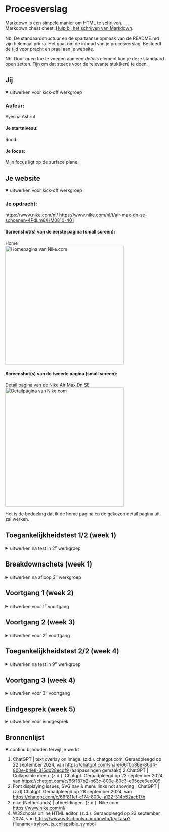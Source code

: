 # Procesverslag
Markdown is een simpele manier om HTML te schrijven.  
Markdown cheat cheet: [Hulp bij het schrijven van Markdown](https://github.com/adam-p/markdown-here/wiki/Markdown-Cheatsheet).

Nb. De standaardstructuur en de spartaanse opmaak van de README.md zijn helemaal prima. Het gaat om de inhoud van je procesverslag. Besteedt de tijd voor pracht en praal aan je website.

Nb. Door *open* toe te voegen aan een *details* element kun je deze standaard open zetten. Fijn om dat steeds voor de relevante stuk(ken) te doen.





## Jij

<details open>
  <summary>uitwerken voor kick-off werkgroep</summary>

  ### Auteur:
  Ayesha Ashruf

  #### Je startniveau:
  Rood.

  #### Je focus:
  Mijn focus ligt op de surface plane.
 
</details>





## Je website

<details open>
  <summary>uitwerken voor kick-off werkgroep</summary>

  ### Je opdracht:
  <a>https://www.nike.com/nl/</a>
  <a>https://www.nike.com/nl/t/air-max-dn-se-schoenen-4PdLm8/HM0810-401</a>

  #### Screenshot(s) van de eerste pagina (small screen): 
  Home <br>
  <img src="readme-images/home.JPG" width="375px" alt="Homepagina van Nike.com">

  #### Screenshot(s) van de tweede pagina (small screen):
  Detail pagina van de Nike Air Max Dn SE <br>
  <img src="readme-images/detail.JPG" width="375px" alt="Detailpagina van Nike.com">
 
</details>
Het is de bedoeling dat ik de home pagina en de gekozen detail pagina uit zal werken.


## Toegankelijkheidstest 1/2 (week 1)

<details>
  <summary>uitwerken na test in 2<sup>e</sup> werkgroep</summary>

  ### Bevindingen
  Lijst met je bevindingen die in de test naar voren kwamen:

  Tijdens de werkgroep van donderdag 5 september heb ik de nike website getest     met de voice over      functie van macOS hieruit zijn de volgende bevindingen         uitgekomen:  

Voice over slaat veel dingen over. De voice over benoemt de header, zoekbalk     etc. Verder verteld de voice over dat er een filmpje wordt afgespeeld (dat tevens ook de hero is van de pagina) en dat het filmpje zich in een groep bevindt en dat je een bepaalde shortcut moet invoeren wil je het filmpje kunnen bedienen; pauzeren, dempen, verder skippen etc. Wanneer je je buiten de groep bevindt skipt de voice over meteen door naar de eerst volgende product card rij, oftewel de articles. De hero die volgt na de main hero wordt volledig over geslagen. Na het benoemen van de eerste product card rij of articles, skipt de voice over meteen door naar de footer. 

Na deze bevindingen heb ik de WCAG checklist getest, echter zijn de resultaten niet vergelijkbaar met de slechte accesibility van de voice over test. Mijn resultaten zijn meer ja dan nee en ook die van mijn 2e test persoon.

Daardoor heb ik besloten om verder onderzoek te doen over hoe accessible de nike website werkelijk is. 

Het had werkelijk 1 google search nodig en de artikelen over Nike.com kwamen al naar boven.
Nike heeft dus blijkbaar een zeer slechte interface als het gaat over accessibility. Lees hieronder waarom: <a> https://silktide.com/blog/nike-faces-web-accessibility-lawsuit/"</a>

Ik kan hieruit concluderen dat de website van nike nog erg veel werk te verrichten heeft.   

</details>



## Breakdownschets (week 1)

<details>
  <summary>uitwerken na afloop 3<sup>e</sup> werkgroep</summary>

  ### de hele pagina: 
  <img src="readme-images/breakdown-1.png" width="375px" alt="breakdown van de hele pagina">

  ### dynamisch deel (bijv menu): 
  <img src="readme-images/breakdown-2.png" width="375px" alt="breakdown van een dynamisch deel">


</details>





## Voortgang 1 (week 2)

<details>
  <summary>uitwerken voor 1<sup>e</sup> voortgang</summary>

  ### Stand van zaken
  hier dit ging goed & dit was lastig (neem ook screenshots op van delen van je website en code)


  ### Agenda voor meeting
  samen met je groepje opstellen

  nvt.

 

  ### Verslag van meeting
   Om eerlijk te zijn hebben mijn groepje en ik geen agenda opgesteld betreft de eerste voortgang. We hebben tijdens de meeting    wel met elkaar overlegd over hamburger menu's en layouts. Verder hebben de studentassistenten goed advies en feedback kunnen    geven.


  - We hebben gevraagd of je echt gebruik moet maken van javascript en het antwoord was ja.

Mijn voortgang voor de website zag er toen zo uit: <br>
<img src="readme-images/voortgang-1-1.png" width="375px" alt="home pagina Nike.com"><br>
en toen zo: <br>
<img src="readme-images/voortgang-1.png" width="375px" alt="home pagina Nike.com">

    

</details>





## Voortgang 2 (week 3)

<details>
  <summary>uitwerken voor 2<sup>e</sup> voortgang</summary>

  ### Stand van zaken
  
Thuis heb ik wel in een tempo doorgewerkt. Ik heb een eigen font ingeladen die ik persoonlijk al in bezit heb genaamd Futura. Nike gebruikt voor de headings Futura maar dan een speciale variant alleen voor hen. Daarnaasr gebruiken zij HelveticaNow voor de rest. Nu is het zo dat ik Helvetica en Helvetica Neue in mijn bezit heb. Ik heb daarom ook (net als hoe ik Futura heb ingeladen) ook geprobeerd om Helvetica in te laden. 

Helaas is niet niet gelukt. Ik weet toevallig dat je bepaalde fonts die je lokaal vanaf een eigen server of pc/laptop etc wilt inladen het soms niet lukt omdat het niet een "web safe font" is. Dit was dus zo een geval. 

Net als hoe ik mijn Futura bestand heb omgezet in een @font-face kit heb ik dat ook gedaan voor Helvetica. Dit lukte echter niet omdat het Helvetica bestand een .ttc bestand is. Futura heb ik wel kunnen omzetten in .otf, .woff en .woff2.

Dit heb ik gedaan met een tool genaamd web font generator van Font Squirrel.
<a>https://www.fontsquirrel.com/tools/webfont-generator</a>

De voortgang ziet voor deze week zo uit: <br>
<img src="readme-images/voortgang-2.png" width="375px" alt="home pagina Nike.com"> <br>

Zoals je kan zien, werkt de hero foto niet helemaal als ik zou willen. De bedoeling is namelijk dat de tekst op de foto komt en de foto zich uitrekt over de volledigheid van de div.

Voor nu is het denk ik belangrijk dat ik verder ga met de layout zodat ik later kan focussen op het fixen van de hero. Ik ben er later achter gekomen dat het eigenlijk geen hero is maar een product card, maar omdat het aan het begin van de pagina is gepositioneerd dient het ook als een hero.



  ### Agenda voor meeting
  samen met je groepje opstellen

  nvt.


  ### Verslag van meeting

  Helaas kon ik niet aanwezig zijn voor de 2e voortgang wegens gezondheids redenen. 

</details>





## Toegankelijkheidstest 2/2 (week 4)

<details>
  <summary>uitwerken na test in 9<sup>e</sup> werkgroep</summary>

  ### Bevindingen
 In de toegankelijkheids test voor mijn eigen website is het volgende naar boven gekomen:

 Ik ervaar dat ik de website beter kan navigeren met de voice over functie dan op de officiele nike website.
 Het is overzichtelijker en makkelijker te volgen, vooral als een persoon die dit helemaal niekt nodig heeft. 
 <img src="readme-images/detail-page.png" width="375px" alt="uitomst opdracht 1"> <br>
 
 

</details>





## Voortgang 3 (week 4)

<details>
  <summary>uitwerken voor 3<sup>e</sup> voortgang</summary>

  ### Stand van zaken
  Bij de laatste voortgang heb ik met Danny gekeken naar de SVG's van Nike en hoe ik die kan toepassen op mijn eigen site en hoe ik die kan opslaan. Een van de student assistentes heeft ook geprobeerd om te helpen maar met Danny kwam ik er al snel uit. 



  ### Verslag van meeting
  hier na afloop snel de uitkomsten van de meeting vastleggen

  - Danny vermelde dat ik nog best veel werk te doen heb maar door de omstandigheden waar ik me in bevond zei hij dat ik alleen moet doen wat ik kan.
  - Verder zag het er allemaal prima uit.


zelf heb ik veel gedaan in deze week; Ik heb voor de home page nog wat extra dingetjes moeten doen zoals een collapsible menu maken voor in de footer. Daarnaast ben ik begonnen aan de 2e pagina. Wat aan de late kant maar alas. Het gaat erom dat ik zo goed mogelijk de opdracht kan afronden. 




</details>





## Eindgesprek (week 5)

<details>
  <summary>uitwerken voor eindgesprek</summary>

  ### Je uitkomst - karakteristiek screenshots:
  <img src="readme-images/detail-page.png" width="375px" alt="uitomst opdracht 1"> <br>
  voor de detail pagina zijn er veel dingen gelukt maar ook een aantal dingen niet. Zo heb ik bijvoorbeeld niet de pijltjes die nike heeft niet kunnen implementeren en is het toevoegen van de pijltjes onderaan de collapsible niet gelukt. Ook is het niet gelukt om de tekst in de cards onderaan de index te krijgen voor de memberships.




  
   <img src="readme-images/home-page.png" width="375px" alt="uitomst opdracht 1"><br>
    <img src="readme-images/detail-page.png" width="375px" alt="top"><br>
   <img src="readme-images/side-menu.png" width="375px" alt="top"><br>
   
   
   
  


  ### Dit ging goed/Heb ik geleerd: 
  Korte omschrijving met plaatjes

  Met het overal plaatje ben ik zeer tevreden over hoe alles eruit is komen te zien.

  <img src="readme-images/detail-page.png" width="375px" alt="top">
   <img src="readme-images/side-menu.png" width="375px" alt="top">


  ### Dit was lastig/Is niet gelukt:
  Korte omschrijving met plaatjes

  <img src="readme-images/pijl menu.png" width="375px" alt="bummer">
   <img src="readme-images/pijl path.png" width="375px" alt="bummer">
    <img src="readme-images/pijl.png" width="375px" alt="bummer">
  <img src="readme-images/fontface.png" width="375px" alt="bummer">
  <img src="readme-images/menu knoppen.png" width="375px" alt="bummer">
  <img src="readme-images/niet-goed-pijl.png" width="375px" alt="bummer">
  <img src="readme-images/niet-goed-tekst.png" width="375px" alt="bummer">
</details>





## Bronnenlijst

<details open>
  <summary>continu bijhouden terwijl je werkt</summary>

  1. ChatGPT | text overlay on image. (z.d.). chatgpt.com. Geraadpleegd op 22 september 2024, van https://chatgpt.com/share/66f0b86e-86d4-800e-b4e8-315dd28ecdf9 (aanpassingen gemaakt)
  2.ChatGPT | Collapsible menu. (z.d.). Chatgpt. Geraadpleegd op 23 september 2024, van https://chatgpt.com/c/66f187b2-b63c-800e-80c3-e95cce6ee009
  3. Font displaying issues, SVG nav & menu links not showing | ChatGPT | (z.d) Chatgpt. Geraadpleegd op 28 september 2024, van https://chatgpt.com/c/66f811ef-c174-800e-a122-314b52acb17b
  4. nike (Netherlands) | afbeeldingen. (z.d.). Nike.com. https://www.nike.com/nl/
  5.  W3Schools online HTML editor. (z.d.). Geraadpleegd op 23 september 2024, van https://www.w3schools.com/howto/tryit.asp?filename=tryhow_js_collapsible_symbol
     


</details>
